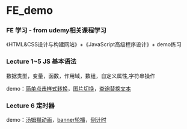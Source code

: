 # FE_demo

### FE 学习 - from udemy相关课程学习

《HTML&CSS设计与构建网站》+《JavaScript高级程序设计》+ demo练习

### Lecture 1~5 JS 基本语法
数据类型，变量，函数，作用域，数组，自定义属性,字符串操作

demo：[简单点击样式转换]()，[图片切换]()，[查询替换文本](http://htmlpreview.github.io/?https://github.com/KathyW666/JS_demo/blob/master/lectrue5/search_replace.html)

### Lecture 6 定时器
demo：[汤姆猫动画]()，[banner轮播]()，[倒计时]()
